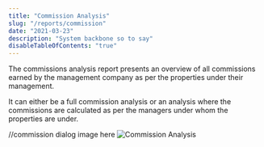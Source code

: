 ```yaml
---
title: "Commission Analysis"
slug: "/reports/commission"
date: "2021-03-23"
description: "System backbone so to say"
disableTableOfContents: "true"
---
```


The commissions analysis report presents an overview of all commissions earned by the management company as per the properties under their management.

It can either be a full commission analysis or an analysis where the commissions are calculated as per the managers under whom the properties are under.

//commission dialog image here
![Commission Analysis ](../images/commission-analysis.png)

